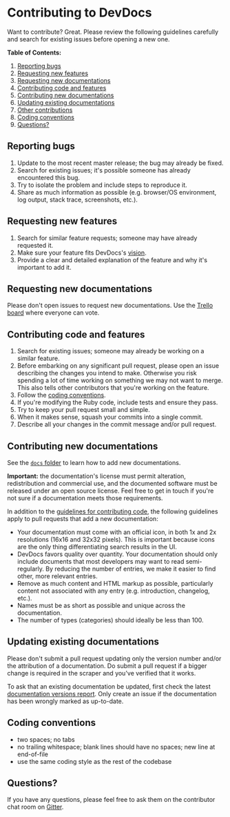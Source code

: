 # Contributing to DevDocs

Want to contribute? Great. Please review the following guidelines carefully and search for existing issues before opening a new one.

**Table of Contents:**

1. [Reporting bugs](#reporting-bugs)
2. [Requesting new features](#requesting-new-features)
3. [Requesting new documentations](#requesting-new-documentations)
4. [Contributing code and features](#contributing-code-and-features)
5. [Contributing new documentations](#contributing-new-documentations)
6. [Updating existing documentations](#updating-existing-documentations)
7. [Other contributions](#other-contributions)
8. [Coding conventions](#coding-conventions)
9. [Questions?](#questions)

## Reporting bugs

1. Update to the most recent master release; the bug may already be fixed.
2. Search for existing issues; it's possible someone has already encountered this bug.
3. Try to isolate the problem and include steps to reproduce it.
4. Share as much information as possible (e.g. browser/OS environment, log output, stack trace, screenshots, etc.).

## Requesting new features

1. Search for similar feature requests; someone may have already requested it.
2. Make sure your feature fits DevDocs's [vision](../README.md#vision).
3. Provide a clear and detailed explanation of the feature and why it's important to add it.

## Requesting new documentations

Please don't open issues to request new documentations.
Use the [Trello board](https://trello.com/b/6BmTulfx/devdocs-documentation) where everyone can vote.

## Contributing code and features

1. Search for existing issues; someone may already be working on a similar feature.
2. Before embarking on any significant pull request, please open an issue describing the changes you intend to make. Otherwise you risk spending a lot of time working on something we may not want to merge. This also tells other contributors that you're working on the feature.
3. Follow the [coding conventions](#coding-conventions).
4. If you're modifying the Ruby code, include tests and ensure they pass.
5. Try to keep your pull request small and simple.
6. When it makes sense, squash your commits into a single commit.
7. Describe all your changes in the commit message and/or pull request.

## Contributing new documentations

See the [`docs` folder](https://github.com/freeCodeCamp/devdocs/tree/master/docs) to learn how to add new documentations.

**Important:** the documentation's license must permit alteration, redistribution and commercial use, and the documented software must be released under an open source license. Feel free to get in touch if you're not sure if a documentation meets those requirements.

In addition to the [guidelines for contributing code](#contributing-code-and-features), the following guidelines apply to pull requests that add a new documentation:

* Your documentation must come with an official icon, in both 1x and 2x resolutions (16x16 and 32x32 pixels). This is important because icons are the only thing differentiating search results in the UI.
* DevDocs favors quality over quantity. Your documentation should only include documents that most developers may want to read semi-regularly. By reducing the number of entries, we make it easier to find other, more relevant entries.
* Remove as much content and HTML markup as possible, particularly content not associated with any entry (e.g. introduction, changelog, etc.).
* Names must be as short as possible and unique across the documentation.
* The number of types (categories) should ideally be less than 100.

## Updating existing documentations

Please don't submit a pull request updating only the version number and/or the attribution of a documentation. Do submit a pull request if a bigger change is required in the scraper and you've verified that it works.

To ask that an existing documentation be updated, first check the latest [documentation versions report](https://github.com/freeCodeCamp/devdocs/issues?utf8=%E2%9C%93&q=Documentation+versions+report+is%3Aissue+author%3Adevdocs-bot+sort%3Acreated-desc). Only create an issue if the documentation has been wrongly marked as up-to-date.

## Coding conventions

* two spaces; no tabs
* no trailing whitespace; blank lines should have no spaces; new line at end-of-file
* use the same coding style as the rest of the codebase

## Questions?

If you have any questions, please feel free to ask them on the contributor chat room on [Gitter](https://gitter.im/FreeCodeCamp/DevDocs).
